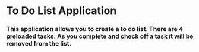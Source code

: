 # To Do List Application

### This application allows you to create a to do list. There are 4 preloaded tasks. As you complete and check off a task it will be removed from the list.
